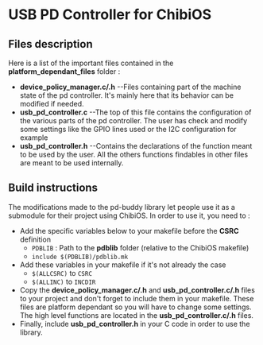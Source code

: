 USB PD Controller for ChibiOS
=============================

Files description
-----------------
Here is a list of the important files contained in the **platform_dependant_files** folder :

- **device_policy_manager.c/.h** --Files containing part of the machine state of the pd controller. It's mainly here that its behavior can be modified if needed.
- **usb_pd_controller.c** --The top of this file contains the configuration of the various parts of the pd controller. The user has check and modify some settings like the GPIO lines used or the I2C configuration for example
- **usb_pd_controller.h** --Contains the declarations of the function meant to be used by the user. All the others functions findables in other files are meant to be used internally.


Build instructions
------------------
The modifications made to the pd-buddy library let people use it as a submodule for their project using ChibiOS.
In order to use it, you need to :

- Add the specific variables below to your makefile before the **CSRC** definition
  - ``PDBLIB`` : Path to the **pdblib** folder (relative to the ChibiOS makefile)
  - ``include $(PDBLIB)/pdblib.mk``
- Add these variables in your makefile if it's not already the case
	-	``$(ALLCSRC)`` 	to 	``CSRC``
	-	``$(ALLINC)`` 	to 	``INCDIR``
- Copy the **device_policy_manager.c/.h** and **usb_pd_controller.c/.h** files to your project and don't forget to include them in your makefile. These files are platform dependant so you will have to change some settings. The high level functions are located in the **usb_pd_controller.c/.h** files.
- Finally, include **usb_pd_controller.h** in your C code in order to use the library.